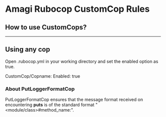 # Amagi Rubocop CustomCop Rules

## How to use CustomCops?
***
**Using any cop**
---
Open .rubocop.yml in your working directory and set the enabled option as true.

CustomCop/Copname:
<indentation>  Enabled: true

### About PutLoggerFormatCop
PutLoggerFormatCop ensures that the message format received on encountering **puts** is of the standard format 
"<module/class>#method_name:<space><message>". 
